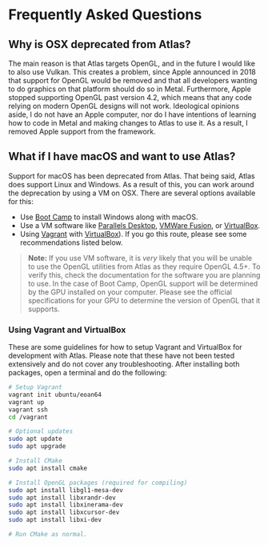 # Frequently Asked Questions

## Why is OSX deprecated from Atlas?

The main reason is that Atlas targets OpenGL, and in the future I would like
to also use Vulkan. This creates a problem, since Apple announced in 2018 that
support for OpenGL would be removed and that all developers wanting to do
graphics on that platform should do so in Metal. Furthermore, Apple stopped
supporting OpenGL past version 4.2, which means that any code relying on modern
OpenGL designs will not work. Ideological opinions aside, I do not have an Apple
computer, nor do I have intentions of learning how to code in Metal and making
changes to Atlas to use it. As a result, I removed Apple support from the
framework.

## What if I have macOS and want to use Atlas?

Support for macOS has been deprecated from Atlas. That being said, Atlas does
support Linux and Windows. As a result of this, you can work around the
deprecation by using a VM on OSX. There are several options available for this:

* Use [Boot Camp](https://support.apple.com/boot-camp) to install Windows along
  with macOS.
* Use a VM software like [Parallels Desktop](https://www.parallels.com/ca/),
  [VMWare Fusion](https://www.vmware.com/products/fusion.html), or
  [VirtualBox](https://www.virtualbox.org/).
* Using [Vagrant](https://www.vagrantup.com/) with
  [VirtualBox](https://www.virtualbox.org/)). If you go this route, please see
  some recommendations listed below.

> **Note:** If you use VM software, it is *very* likely that you will be unable to
> use the OpenGL utilities from Atlas as they require OpenGL 4.5+. To verify
> this, check the documentation for the software you are planning to use. In the
> case of Boot Camp, OpenGL support will be determined by the GPU installed on
> your computer. Please see the official specifications for your GPU to
> determine the version of OpenGL that it supports.

### Using Vagrant and VirtualBox

These are some guidelines for how to setup Vagrant and VirtualBox for
development with Atlas. Please note that these have not been tested extensively
and do not cover any troubleshooting. After installing both packages, open a
terminal and do the following:

```sh
# Setup Vagrant
vagrant init ubuntu/eoan64
vagrant up
vagrant ssh
cd /vagrant

# Optional updates
sudo apt update
sudo apt upgrade

# Install CMake
sudo apt install cmake

# Install OpenGL packages (required for compiling)
sudo apt install libgl1-mesa-dev
sudo apt install libxrandr-dev
sudo apt install libxinerama-dev
sudo apt install libxcursor-dev
sudo apt install libxi-dev

# Run CMake as normal.
```
